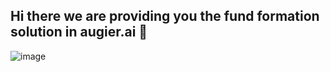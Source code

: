 ## Hi there we are providing you the fund formation solution in augier.ai 👋
![image](https://github.com/Augier-ai/.github/assets/2094850/43a17d8b-f881-4aee-b704-34b208038718)

